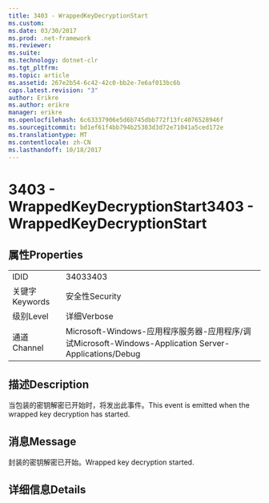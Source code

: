 ```yaml
---
title: 3403 - WrappedKeyDecryptionStart
ms.custom: 
ms.date: 03/30/2017
ms.prod: .net-framework
ms.reviewer: 
ms.suite: 
ms.technology: dotnet-clr
ms.tgt_pltfrm: 
ms.topic: article
ms.assetid: 267e2b54-6c42-42c0-bb2e-7e6af013bc6b
caps.latest.revision: "3"
author: Erikre
ms.author: erikre
manager: erikre
ms.openlocfilehash: 6c63337906e5d6b745dbb772f13fc4076528946f
ms.sourcegitcommit: bd1ef61f4bb794b25383d3d72e71041a5ced172e
ms.translationtype: MT
ms.contentlocale: zh-CN
ms.lasthandoff: 10/18/2017
---
```

# <a name="3403---wrappedkeydecryptionstart"></a><span data-ttu-id="5e3ba-102">3403 - WrappedKeyDecryptionStart</span><span class="sxs-lookup"><span data-stu-id="5e3ba-102">3403 - WrappedKeyDecryptionStart</span></span>
## <a name="properties"></a><span data-ttu-id="5e3ba-103">属性</span><span class="sxs-lookup"><span data-stu-id="5e3ba-103">Properties</span></span>  
  
|||  
|-|-|  
|<span data-ttu-id="5e3ba-104">ID</span><span class="sxs-lookup"><span data-stu-id="5e3ba-104">ID</span></span>|<span data-ttu-id="5e3ba-105">3403</span><span class="sxs-lookup"><span data-stu-id="5e3ba-105">3403</span></span>|  
|<span data-ttu-id="5e3ba-106">关键字</span><span class="sxs-lookup"><span data-stu-id="5e3ba-106">Keywords</span></span>|<span data-ttu-id="5e3ba-107">安全性</span><span class="sxs-lookup"><span data-stu-id="5e3ba-107">Security</span></span>|  
|<span data-ttu-id="5e3ba-108">级别</span><span class="sxs-lookup"><span data-stu-id="5e3ba-108">Level</span></span>|<span data-ttu-id="5e3ba-109">详细</span><span class="sxs-lookup"><span data-stu-id="5e3ba-109">Verbose</span></span>|  
|<span data-ttu-id="5e3ba-110">通道</span><span class="sxs-lookup"><span data-stu-id="5e3ba-110">Channel</span></span>|<span data-ttu-id="5e3ba-111">Microsoft-Windows-应用程序服务器-应用程序/调试</span><span class="sxs-lookup"><span data-stu-id="5e3ba-111">Microsoft-Windows-Application Server-Applications/Debug</span></span>|  
  
## <a name="description"></a><span data-ttu-id="5e3ba-112">描述</span><span class="sxs-lookup"><span data-stu-id="5e3ba-112">Description</span></span>  
 <span data-ttu-id="5e3ba-113">当包装的密钥解密已开始时，将发出此事件。</span><span class="sxs-lookup"><span data-stu-id="5e3ba-113">This event is emitted when the wrapped key decryption has started.</span></span>  
  
## <a name="message"></a><span data-ttu-id="5e3ba-114">消息</span><span class="sxs-lookup"><span data-stu-id="5e3ba-114">Message</span></span>  
 <span data-ttu-id="5e3ba-115">封装的密钥解密已开始。</span><span class="sxs-lookup"><span data-stu-id="5e3ba-115">Wrapped key decryption started.</span></span>  
  
## <a name="details"></a><span data-ttu-id="5e3ba-116">详细信息</span><span class="sxs-lookup"><span data-stu-id="5e3ba-116">Details</span></span>
